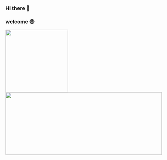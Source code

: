 ### Hi there 👋

<!--
**xiyoo0812/xiyoo0812** is a ✨ _special_ ✨ repository because its `README.md` (this file) appears on your GitHub profile.

Here are some ideas to get you started:

- 🔭 I’m currently working on ...
- 🌱 I’m currently learning ...
- 👯 I’m looking to collaborate on ...
- 🤔 I’m looking for help with ...
- 💬 Ask me about ...
- 📫 How to reach me: ...
- 😄 Pronouns: ...
- ⚡ Fun fact: ...
-->
### welcome :smile:

<p align="left">
<a href="https://github.com/cloudfreexiao">
  <img height="200em" src="https://github-readme-stats-eight-theta.vercel.app/api/top-langs/?username=xiyoo0812&layout=compact&langs_count=10&theme=algolia"/>
  <img width="500em" height="200em" src="https://github-readme-stats-eight-theta.vercel.app/api?username=xiyoo0812&show_icons=true&theme=algolia&include_all_commits=true&count_private=true"/>
</a>
</p>

